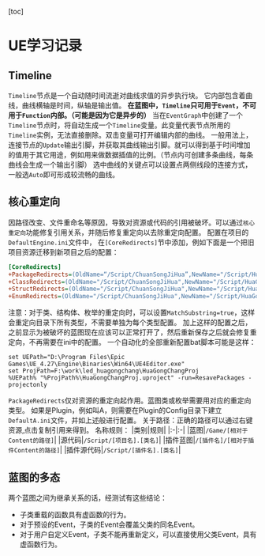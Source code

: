 [toc]

# UE学习记录

## Timeline
`Timeline`节点是一个自动随时间流逝对曲线求值的异步执行块。
它内部包含着曲线，曲线横轴是时间，纵轴是输出值。
**在蓝图中，`Timeline`只可用于`Event`，不可用于`Function`内部。（可能是因为它是异步的）**
当在`EventGraph`中创建了一个`Timeline`节点时，将自动生成一个`Timeline`变量。此变量代表节点所用的`Timeline`实例，无法直接删除。双击变量可打开编辑内部的曲线。
一般用法上，连接节点的`Update`输出引脚，并获取其曲线输出引脚。就可以得到基于时间增加的值用于其它用途，例如用来做数据插值的比例。（节点内可创建多条曲线，每条曲线会生成一个输出引脚）
选中曲线的关键点可以设置点两侧线段的连接方式，一般选`Auto`即可形成较流畅的曲线。

## 核心重定向
因路径改变、文件重命名等原因，导致对资源或代码的引用被破坏。可以通过`核心重定向`功能修复引用关系，并随后修复重定向以去除重定向配置。
配置在项目的`DefaultEngine.ini`文件中，
在`[CoreRedirects]`节中添加，例如下面是一个把旧项目资源迁移到新项目之后的配置：
```ini
[CoreRedirects]
+PackageRedirects=(OldName=“/Script/ChuanSongJiHua”,NewName="/Script/HuaGongChangProj")
+ClassRedirects=(OldName="/Script/ChuanSongJiHua",NewName="/Script/HuaGongChangProj", MatchSubstring=true)
+StructRedirects=(OldName="/Script/ChuanSongJiHua",NewName="/Script/HuaGongChangProj", MatchSubstring=true)
+EnumRedirects=(OldName="/Script/ChuanSongJiHua",NewName="/Script/HuaGongChangProj", MatchSubstring=true)
```
注意：对于类、结构体、枚举的重定向时，可以设置`MatchSubstring=true`，这样会重定向目录下所有类型，不需要单独为每个类型配置。
加上这样的配置之后，之前显示为被破坏的蓝图现在应该可以正常打开了，然后重新保存之后就会修复重定向，不再需要在ini中的配置。
一个自动化的全部重新配置bat脚本可能是这样：
```shell
set UEPath="D:\Program Files\Epic Games\UE_4.27\Engine\Binaries\Win64\UE4Editor.exe"
set ProjPath=F:\work\led_huagongchang\HuaGongChangProj
%UEPath% "%ProjPath%\HuaGongChangProj.uproject" -run=ResavePackages -projectonly
```
`PackageRedirects`仅对资源的重定向起作用。蓝图类或枚举需要用对应的重定向类型。
如果是Plugin，例如叫A，则需要在Plugin的Config目录下建立`DefaultA.ini`文件，并如上述般进行配置。
关于路径：正确的路径可以通过右键资源,点击复制引用来得到。
名称规则：
|类别|规则|
|:-|:-|
|蓝图|`/Game/[相对于Content的路径]`|
|源代码|`/Script/[项目名].[类名]`|
|插件蓝图|`/[插件名]/[相对于插件Content的路径]`|
|插件源代码|`/Script/[插件名].[类名]`|

## 蓝图的多态
两个蓝图之间为继承关系的话，经测试有这些结论：
- 子类重载的函数具有虚函数的行为。
- 对于预设的Event，子类的Event会覆盖父类的同名Event。
- 对于用户自定义Event，子类不能再重新定义，可以直接使用父类Event，具有虚函数行为。